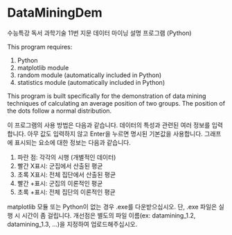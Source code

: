 # DataMiningDem
수능특강 독서 과학기술 11번 지문 데이터 마이닝 설명 프로그램 (Python)

This program requires:
  1. Python
  2. matplotlib module
  3. random module (automatically included in Python)
  4. statistics module (automatically included in Python)
  
This program is built specifically for the demonstration of data mining techniques of calculating an average position of two groups.
The position of the dots follow a normal distribution.

이 프로그램의 사용 방법은 다음과 같습니다.
데이터의 특성과 관련된 여러 정보를 입력합니다. 아무 값도 입력하지 않고 Enter을 누르면 명시된 기본값을 사용합니다.
그래프에 표시되는 요소에 대한 정보는 다음과 같습니다.
  1. 파란 점: 각각의 시행 (개별적인 데이터)
  2. 빨간 X표시: 군집에서 산출된 평균
  3. 초록 X표시: 전체 집단에서 산출된 평균
  4. 빨간 +표시: 군집의 이론적인 평균
  5. 초록 +표시: 전체 집단의 이론적인 평균

matplotlib 모듈 또는 Python이 없는 경우 .exe를 다운받으십시오. 단, .exe 파일은 실행 시 시간이 좀 걸립니다.
개선점은 별도의 파일 이름(ex: datamining_1.2, datamining_1.3, ...)을 지정하여 업로드해주십시오.
